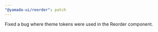 ```yaml
---
"@yamada-ui/reorder": patch
---
```


Fixed a bug where theme tokens were used in the Reorder component.
